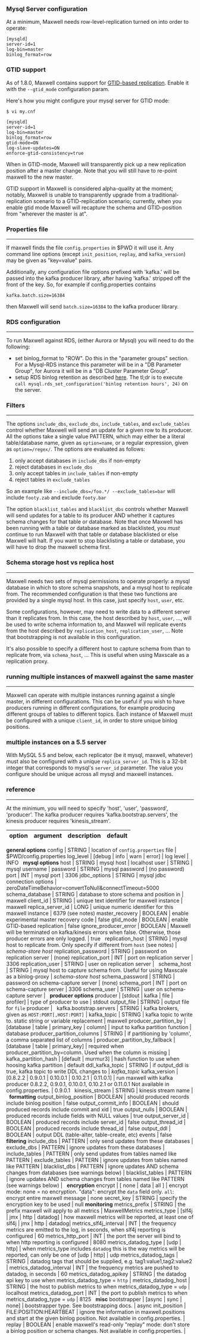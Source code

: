 ### Mysql Server configuration

At a minimum, Maxwell needs row-level-replication turned on into order to
operate:

```
[mysqld]
server-id=1
log-bin=master
binlog_format=row
```

### GTID support

As of 1.8.0, Maxwell contains support for
[GTID-based replication](https://dev.mysql.com/doc/refman/5.6/en/replication-gtids.html).  Enable it with the `--gtid_mode` configuration param.

Here's how you might configure your mysql server for GTID mode:

```
$ vi my.cnf

[mysqld]
server-id=1
log-bin=master
binlog_format=row
gtid-mode=ON
log-slave-updates=ON
enforce-gtid-consistency=true
```

When in GTID-mode, Maxwell will transparently pick up a new replication
position after a master change.  Note that you will still have to re-point
maxwell to the new master.

GTID support in Maxwell is considered alpha-quality at the moment; notably,
Maxwell is unable to transparently upgrade from a traditional-replication
scenario to a GTID-replication scenario; currently, when you enable gtid mode
Maxwell will recapture the schema and GTID-position from "wherever the master
is at".


### Properties file
***
If maxwell finds the file `config.properties` in $PWD it will use it.  Any
command line options (except `init_position`, `replay`, and `kafka_version`) may be given as
"key=value" pairs.

Additionally, any configuration file options prefixed with 'kafka.' will be
passed into the kafka producer library, after having 'kafka.' stripped off the
front of the key.  So, for example if config.properties contains

```
kafka.batch.size=16384
```

then Maxwell will send `batch.size=16384` to the kafka producer library.

### RDS configuration
***
To run Maxwell against RDS, (either Aurora or Mysql) you will need to do the following:

- set binlog_format to "ROW".  Do this in the "parameter groups" section.  For a Mysql-RDS instance this parameter will be
  in a "DB Parameter Group", for Aurora it will be in a "DB Cluster Parameter Group".
- setup RDS binlog retention as described [here](http://docs.aws.amazon.com/AmazonRDS/latest/UserGuide/USER_LogAccess.Concepts.MySQL.html).
  The tl;dr is to execute `call mysql.rds_set_configuration('binlog retention hours', 24)` on the server.


### Filters
***
The options `include_dbs`, `exclude_dbs`, `include_tables`, and `exclude_tables` control whether
Maxwell will send an update for a given row to its producer.  All the options take a single value PATTERN,
which may either be a literal table/database name, given as `option=name`, or a regular expression,
given as `option=/regex/`.  The options are evaluated as follows:

1. only accept databases in `include_dbs` if non-empty
1. reject databases in `exclude_dbs`
1. only accept tables in `include_tables` if non-empty
1. reject tables in `exclude_tables`

So an example like `--include_dbs=/foo.*/ --exclude_tables=bar` will include `footy.zab` and exclude `footy.bar`

The option `blacklist_tables` and `blacklist_dbs` controls whether Maxwell will send updates for a table to its producer AND whether
it captures schema changes for that table or database. Note that once Maxwell has been running with a table or database marked as blacklisted,
you *must* continue to run Maxwell with that table or database blacklisted or else Maxwell will halt. If you want to stop
blacklisting a table or database, you will have to drop the maxwell schema first.

### Schema storage host vs replica host
***
Maxwell needs two sets of mysql permissions to operate properly: a mysql database in which to store schema snapshots,
and a mysql host to replicate from.  The recommended configuration is that
these two functions are provided by a single mysql host.  In this case, just
specify `host`, `user`, etc.

Some configurations, however, may need to write data to a different server than it replicates from.  In this case,
the host described by `host`, `user`, ..., will be used to write schema information to, and Maxwell will replicate
events from the host described by `replication_host`, `replication_user`, ...  Note that bootstrapping is not available
in this configuration.

It's also possible to specify a different host to capture schema from than to
replicate from, via `schema_host`, ...  This is useful when using Maxscale as a
replication proxy.

### running multiple instances of maxwell against the same master
***
Maxwell can operate with multiple instances running against a single master, in
different configurations.  This can be useful if you wish to have producers
running in different configurations, for example producing different groups of
tables to different topics.  Each instance of Maxwell must be configured with a
unique `client_id`, in order to store unique binlog positions.

### multiple instances on a 5.5 server

With MySQL 5.5 and below, each replicator (be it mysql, maxwell, whatever) must
also be configured with a unique `replica_server_id`.  This is a 32-bit integer
that corresponds to mysql's `server_id` parameter.  The value you configure
should be unique across all mysql and maxwell instances.

### reference
***

At the minimum, you will need to specify 'host', 'user', 'password', 'producer'.
The kafka producer requires 'kafka.bootstrap.servers', the kinesis producer requires 'kinesis_stream'.

option                         | argument                            | description                                         | default
-------------------------------|-------------------------------------| --------------------------------------------------- | -------
**general options**
config                         | STRING                              | location of `config.properties` file                | $PWD/config.properties
log_level                      | [debug &#124; info &#124; warn &#124; error]             | log level                                           | INFO
&nbsp;
**mysql options**
host                           | STRING                              | mysql host                                          | localhost
user                           | STRING                              | mysql username                                      |
password                       | STRING                              | mysql password                                      | (no password)
port                           | INT                                 | mysql port                                          | 3306
jdbc_options                   | STRING                              | mysql jdbc connection options                       | zeroDateTimeBehavior=convertToNull&amp;connectTimeout=5000
schema_database                | STRING                              | database to store schema and position in            | maxwell
client_id                      | STRING                              | unique text identifier for maxwell instance         | maxwell
replica_server_id              | LONG                                | unique numeric identifier for this maxwell instance | 6379 (see notes)
master_recovery                | BOOLEAN                             | enable experimental master recovery code            | false
gtid_mode                      | BOOLEAN                             | enable GTID-based replication                       | false
ignore_producer_error          | BOOLEAN                             | Maxwell will be terminated on kafka/kinesis errors when false. Otherwise, those producer errors are only logged. | true
&nbsp;
replication_host               | STRING                              | mysql host to replicate from.  Only specify if different from `host` (see notes) | *schema-store host*
replication_password           | STRING                              | password on replication server | (none)
replication_port               | INT                                 | port on replication server | 3306
replication_user               | STRING                              | user on replication server |
&nbsp;
schema_host                    | STRING                              | mysql host to capture schema from.  Useful for using Maxscale as a binlog-proxy | *schema-store host*
schema_password                | STRING                              | password on schema-capture server | (none)
schema_port                    | INT                                 | port on schema-capture server | 3306
schema_user                    | STRING                              | user on schema-capture server |
&nbsp;
**producer options**
producer                       | [stdout &#124; kafka &#124; file &#124; profiler]        | type of producer to use                             | stdout
output_file                    | STRING                              | output file for `file` producer                     |
&nbsp;
kafka.bootstrap.servers        | STRING                              | kafka brokers, given as `HOST:PORT[,HOST:PORT]`     |
kafka_topic                    | STRING                              | kafka topic to write to. static string or variable replacement                            | maxwell
producer_partition_by             | [database &#124; table &#124; primary_key &#124; column] | input to kafka partition function                   | database
producer_partition_columns        | STRING                              | if partitioning by 'column', a comma separated list of columns |
producer_partition_by_fallback    | [database &#124; table &#124; primary_key]        | required when producer_partition_by=column.  Used when the column is missing |
kafka_partition_hash           | [default &#124; murmur3]                   | hash function to use when hoosing kafka partition   | default
ddl_kafka_topic                | STRING                              | if output_ddl is true, kafka topic to write DDL changes to | *kafka_topic*
kafka_version                  | [0.8.2.2 &#124; 0.9.0.1 &#124; 0.10.0.1 &#124; 0.10.2.1 &#124; 0.11.0.1]                      | run maxwell with kafka producer 0.8.2.2, 0.9.0.1, 0.10.0.1, 0.10.2.1 or 0.11.0.1  Not available in config.properties. | 0.9.0.1
&nbsp;
kinesis_stream                 | STRING                              | kinesis stream name |
&nbsp;
**formatting**
output_binlog_position         | BOOLEAN                             | should produced records include binlog position     | false
output_commit_info             | BOOLEAN                             | should produced records include commit and xid      | true
output_nulls                   | BOOLEAN                             | produced records include fields with NULL values    | true
output_server_id               | BOOLEAN                             | produced records include server_id                  | false
output_thread_id               | BOOLEAN                             | produced records include thread_id                  | false
output_ddl                     | BOOLEAN                             | output DDL (table-alter, table-create, etc) events  | false
&nbsp;
**filtering**
include_dbs                    | PATTERN                             | only send updates from these databases |
exclude_dbs                    | PATTERN                             | ignore updates from these databases |
include_tables                 | PATTERN                             | only send updates from tables named like PATTERN |
exclude_tables                 | PATTERN                             | ignore updates from tables named like PATTERN |
blacklist_dbs                  | PATTERN                             | ignore updates AND schema changes from databases (see warnings below) |
blacklist_tables               | PATTERN                             | ignore updates AND schema changes from tables named like PATTERN (see warnings below) |
&nbsp;
**encryption**
encrypt                        | [ none &#124; data &#124; all ]     | encrypt mode: none = no encryption. "data": encrypt the `data` field only. `all`: encrypt entire maxwell message | none
secret_key                     | STRING                              | specify the encryption key to be used               | null
**monitoring**
metrics_prefix | STRING | the prefix maxwell will apply to all metrics | MaxwellMetrics
metrics_type         | [slf4j &#124; jmx &#124; http &#124; datadog]      | how maxwell metrics will be reported, at least one of slf4j &#124; jmx &#124; http &#124; datadog|
metrics_slf4j_interval     | INT                                 | the frequency metrics are emitted to the log, in seconds, when slf4j reporting is configured | 60
metrics_http_port         | INT                                 | the port the server will bind to when http reporting is configured | 8080
metrics_datadog_type | [udp &#124; http] | when metrics_type includes `datadog` this is the way metrics will be reported, can only be one of [udp &#124; http] | udp
metrics_datadog_tags | STRING | datadog tags that should be supplied, e.g. tag1:value1,tag2:value2 |
metrics_datadog_interval | INT | the frequency metrics are pushed to datadog, in seconds | 60
metrics_datadog_apikey | STRING | the datadog api key to use when metrics_datadog_type = `http` |
metrics_datadog_host | STRING | the host to publish metrics to when metrics_datadog_type = `udp` | localhost
metrics_datadog_port | INT | the port to publish metrics to when metrics_datadog_type = `udp` | 8125
&nbsp;
**misc**
bootstrapper                   | [async &#124; sync &#124; none]                   | bootstrapper type.  See bootstrapping docs.        | async
init_position                  | FILE:POSITION:HEARTBEAT             | ignore the information in maxwell.positions and start at the given binlog position. Not available in config.properties. |
replay                         | BOOLEAN                             | enable maxwell's read-only "replay" mode: don't store a binlog position or schema changes.  Not available in config.properties. |
